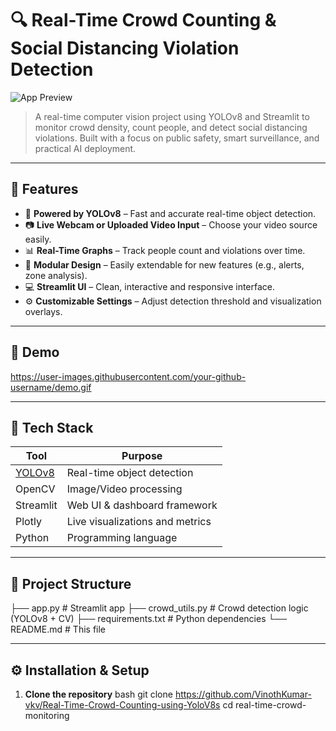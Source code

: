# 🔍 Real-Time Crowd Counting & Social Distancing Violation Detection

![App Preview](https://github.com/your-username/your-repo-name/assets/banner.gif)

> A real-time computer vision project using YOLOv8 and Streamlit to monitor crowd density, count people, and detect social distancing violations. Built with a focus on public safety, smart surveillance, and practical AI deployment.

---

## 🚀 Features

- 🧠 **Powered by YOLOv8** – Fast and accurate real-time object detection.
- 📷 **Live Webcam or Uploaded Video Input** – Choose your video source easily.
- 📊 **Real-Time Graphs** – Track people count and violations over time.
- 🧩 **Modular Design** – Easily extendable for new features (e.g., alerts, zone analysis).
- 💻 **Streamlit UI** – Clean, interactive and responsive interface.
- ⚙️ **Customizable Settings** – Adjust detection threshold and visualization overlays.

---

## 📸 Demo

https://user-images.githubusercontent.com/your-github-username/demo.gif

---

## 🧠 Tech Stack

| Tool           | Purpose                             |
|----------------|-------------------------------------|
| [YOLOv8](https://github.com/ultralytics/ultralytics) | Real-time object detection |
| OpenCV         | Image/Video processing              |
| Streamlit      | Web UI & dashboard framework        |
| Plotly         | Live visualizations and metrics     |
| Python         | Programming language                |

---

## 📁 Project Structure

├── app.py # Streamlit app
├── crowd_utils.py # Crowd detection logic (YOLOv8 + CV)
├── requirements.txt # Python dependencies
└── README.md # This file


---

## ⚙️ Installation & Setup

1. **Clone the repository**
bash
git clone https://github.com/VinothKumar-vkv/Real-Time-Crowd-Counting-using-YoloV8s
cd real-time-crowd-monitoring
